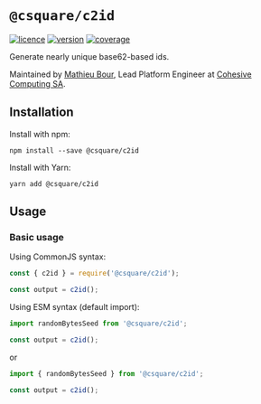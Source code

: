 # `@csquare/c2id`

[![licence](https://img.shields.io/github/license/csquare-ai/c2id)](LICENSE)
[![version](https://img.shields.io/npm/v/@csquare/c2id)](https://www.npmjs.com/package/@csquare/c2id)
[![coverage](https://img.shields.io/codecov/c/github/csquare-ai/c2id)](https://app.codecov.io/gh/csquare-ai/c2id)

Generate nearly unique base62-based ids.

Maintained by [Mathieu Bour](https://github.com/mathieu-bour), Lead Platform Engineer
at [Cohesive Computing SA](https://csquare.ai).

## Installation

Install with npm:

```shell
npm install --save @csquare/c2id
```

Install with Yarn:

```shell
yarn add @csquare/c2id
```

## Usage

### Basic usage

Using CommonJS syntax:

<!-- prettier-ignore-start -->
```typescript
const { c2id } = require('@csquare/c2id');

const output = c2id();
```
<!-- prettier-ignore-end -->

Using ESM syntax (default import):

<!-- prettier-ignore-start -->
```typescript
import randomBytesSeed from '@csquare/c2id';

const output = c2id();
```
<!-- prettier-ignore-end -->

or

<!-- prettier-ignore-start -->
```typescript
import { randomBytesSeed } from '@csquare/c2id';

const output = c2id();
```
<!-- prettier-ignore-end -->
